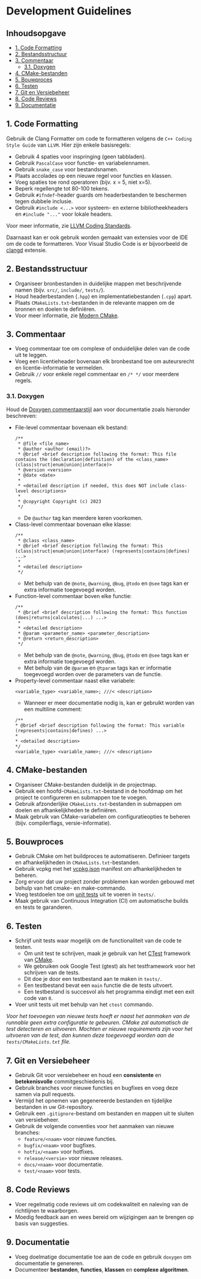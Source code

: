 # Development Guidelines <!-- omit in toc -->

## Inhoudsopgave <!-- omit in toc -->

- [1. Code Formatting](#1-code-formatting)
- [2. Bestandsstructuur](#2-bestandsstructuur)
- [3. Commentaar](#3-commentaar)
  - [3.1. Doxygen](#31-doxygen)
- [4. CMake-bestanden](#4-cmake-bestanden)
- [5. Bouwproces](#5-bouwproces)
- [6. Testen](#6-testen)
- [7. Git en Versiebeheer](#7-git-en-versiebeheer)
- [8. Code Reviews](#8-code-reviews)
- [9. Documentatie](#9-documentatie)

## 1. Code Formatting

Gebruik de Clang Formatter om code te formatteren volgens de `C++ Coding Style Guide` van `LLVM`. Hier zijn enkele basisregels:

- Gebruik 4 spaties voor inspringing (geen tabbladen).
- Gebruik `PascalCase` voor functie- en variabelennamen.
- Gebruik `snake_case` voor bestandsnamen.
- Plaats accolades op een nieuwe regel voor functies en klassen.
- Voeg spaties toe rond operatoren (bijv. x = 5, niet x=5).
- Beperk regellengte tot 80-100 tekens.
- Gebruik `#ifndef`-header guards om headerbestanden te beschermen tegen dubbele inclusie.
- Gebruik `#include <...>` voor systeem- en externe bibliotheekheaders en `#include "..."` voor lokale headers.

Voor meer informatie, zie [LLVM Coding Standards](https://llvm.org/docs/CodingStandards.html).

Daarnaast kan er ook gebruik worden gemaakt van extensies voor de IDE om de code te formatteren. Voor Visual Studio Code is er bijvoorbeeld de [clangd](https://marketplace.visualstudio.com/items?itemName=llvm-vs-code-extensions.vscode-clangd) extensie.

## 2. Bestandsstructuur

- Organiseer bronbestanden in duidelijke mappen met beschrijvende namen (bijv. `src/`, `include/`, `tests/`).
- Houd headerbestanden (`.hpp`) en implementatiebestanden (`.cpp`) apart.
- Plaats `CMakeLists.txt`-bestanden in de relevante mappen om de bronnen en doelen te definiëren.
- Voor meer informatie, zie [Modern CMake](https://cliutils.gitlab.io/modern-cmake/chapters/basics/structure.html).

## 3. Commentaar

- Voeg commentaar toe om complexe of onduidelijke delen van de code uit te leggen.
- Voeg een licentieheader bovenaan elk bronbestand toe om auteursrecht en licentie-informatie te vermelden.
- Gebruik `//` voor enkele regel commentaar en `/* */` voor meerdere regels.

### 3.1. Doxygen

Houd de [Doxygen commentaarstijl](https://www.doxygen.nl/manual/docblocks.html) aan voor documentatie zoals hieronder beschreven:

- File-level commentaar bovenaan elk bestand:
  ```
  /**
   * @file <file_name>
   * @author <author (email)?>
   * @brief <brief description following the format: This file contains the (declaration|definition) of the <class_name> (class|struct|enum|union|interface)>
   * @version <version>
   * @date <date>
   *
   * <detailed description if needed, this does NOT include class-level descriptions>
   *
   * @copyright Copyright (c) 2023
   */
  ```
  - De `@author` tag kan meerdere keren voorkomen.
- Class-level commentaar bovenaan elke klasse:
  ```
  /**
   * @class <class_name>
   * @brief <brief description following the format: This (class|struct|enum|union|interface) (represents|contains|defines) ...>
   *
   * <detailed description>
   */
  ```
  - Met behulp van de `@note`, `@warning`, `@bug`, `@todo` en `@see` tags kan er extra informatie toegevoegd worden.
- Function-level commentaar boven elke functie:
  ```
  /**
   * @brief <brief description following the format: This function (does|returns|calculates|...) ...>
   *
   * <detailed description>
   * @param <parameter_name> <parameter_description>
   * @return <return_description>
   */
  ```
  - Met behulp van de `@note`, `@warning`, `@bug`, `@todo` en `@see` tags kan er extra informatie toegevoegd worden.
  - Met behulp van de `@param` en `@tparam` tags kan er informatie toegevoegd worden over de parameters van de functie.
- Property-level commentaar naast elke variabele:
  ```
  <variable_type> <variable_name>; ///< <description>
  ```
  - Wanneer er meer documentatie nodig is, kan er gebruikt worden van een multiline comment:
  ```
  /**
  * @brief <brief description following the format: This variable (represents|contains|defines) ...>
  *
  * <detailed description>
  */
  <variable_type> <variable_name>; ///< <description>
  ```

## 4. CMake-bestanden

- Organiseer CMake-bestanden duidelijk in de projectmap.
- Gebruik een hoofd-`CMakeLists.txt`-bestand in de hoofdmap om het project te configureren en submappen toe te voegen.
- Gebruik afzonderlijke `CMakeLists.txt`-bestanden in submappen om doelen en afhankelijkheden te definiëren.
- Maak gebruik van CMake-variabelen om configuratieopties te beheren (bijv. compilerflags, versie-informatie).

## 5. Bouwproces

- Gebruik CMake om het buildproces te automatiseren. Definieer targets en afhankelijkheden in `CMakeLists.txt`-bestanden.
- Gebruik vcpkg met het [vcpkg.json](vcpkg.json) manifest om afhankelijkheden te beheren.
- Zorg ervoor dat uw project zonder problemen kan worden gebouwd met behulp van het cmake- en make-commando.
- Voeg testdoelen toe om [unit tests](https://cmake.org/cmake/help/book/mastering-cmake/chapter/Testing%20With%20CMake%20and%20CTest.html) uit te voeren in `tests/`.
- Maak gebruik van Continuous Integration (CI) om automatische builds en tests te garanderen.

## 6. Testen

- Schrijf unit tests waar mogelijk om de functionaliteit van de code te testen.
  - Om unit test te schrijven, maak je gebruik van het [CTest](https://cmake.org/cmake/help/latest/manual/ctest.1.html) framework van [CMake](https://cmake.org/).
  - We gebruiken ook Google Test (gtest) als het testframework voor het schrijven van de tests.
  - Dit doe je door een testbestand aan te maken in `tests/`.
  - Een testbestand bevat een `main` functie die de tests uitvoert.
  - Een testbestand is succesvol als het programma eindigt met een exit code van `0`.
- Voer unit tests uit met behulp van het `ctest` commando.

_Voor het toevoegen van nieuwe tests hoeft er naast het aanmaken van de runnable geen extra configuratie te gebeuren. CMake zal automatisch de test detecteren en uitvoeren. Mochten er nieuwe requirements zijn voor het uitvoeren van de test, dan kunnen deze toegevoegd worden aan de `tests/CMakeLists.txt` file._

## 7. Git en Versiebeheer

- Gebruik Git voor versiebeheer en houd een **consistente** en **betekenisvolle** commitgeschiedenis bij.
- Gebruik branches voor nieuwe functies en bugfixes en voeg deze samen via pull requests.
- Vermijd het opnemen van gegenereerde bestanden en tijdelijke bestanden in uw Git-repository.
- Gebruik een `.gitignore`-bestand om bestanden en mappen uit te sluiten van versiebeheer.
- Gebruik de volgende conventies voor het aanmaken van nieuwe branches:
  - `feature/<naam>` voor nieuwe functies.
  - `bugfix/<naam>` voor bugfixes.
  - `hotfix/<naam>` voor hotfixes.
  - `release/<versie>` voor nieuwe releases.
  - `docs/<naam>` voor documentatie.
  - `test/<naam>` voor tests.

## 8. Code Reviews

- Voer regelmatig code reviews uit om codekwaliteit en naleving van de richtlijnen te waarborgen.
- Moedig feedback aan en wees bereid om wijzigingen aan te brengen op basis van suggesties.

## 9. Documentatie

- Voeg doelmatige documentatie toe aan de code en gebruik `doxygen` om documentatie te genereren.
- Documenteer **bestanden**, **functies**, **klassen** en **complexe algoritmen**.
